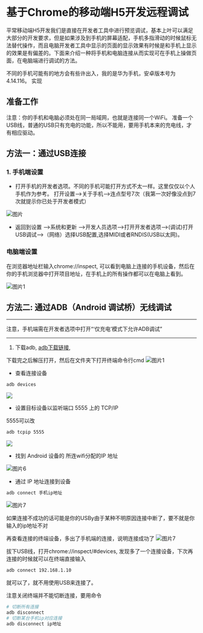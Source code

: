 # 基于Chrome的移动端H5开发远程调试

平常移动端H5开发我们是直接在开发者工具中进行预览调试，基本上叶可以满足大部分的开发要求，但是如果涉及到手机的屏幕适配，手机多指滑动的时候鼠标无法替代操作，而且电脑开发者工具中显示的页面的显示效果有时候是和手机上显示的效果是有偏差的。下面来介绍一种将手机和电脑连接从而实现可在手机上操做页面，在电脑端进行调试的方法。

不同的手机可能有的地方会有些许出入，我的是华为手机，安卓版本号为4.14.116。
实现


## 准备工作
注意：你的手机和电脑必须处在同一局域网，也就是连接同一个WiFi。
准备一个USB线，普通的USB只有充电的功能，所以不能用，要用手机本来的充电线，才有相应驱动。

## 方法一：通过USB连接
### 1. 手机端设置
* 打开手机的开发者选项。不同的手机可能打开方式不太一样。这里仅仅以个人手机作为参考。
打开设置——>关于手机——>连点型号7次（我第一次好像没点到7次就提示你已处于开发者模式）

![图片](./picture/mobile-web-01.jpg)

* 返回到设置 ——>系统和更新 ——>开发人员选项——>打开开发者选项——>(调试)打开USB调试——>（网络）选择USB配置,选择MIDI或者RNDIS(USB以太网)。

### 电脑端设置
在浏览器地址栏输入chrome://inspect, 可以看到电脑上连接的手机设备，然后在你的手机浏览器中打开项目地址，在手机上的所有操作都可以在电脑上看到。

![图片1](./picture/mobile-web-02.png)


## 方法二: 通过ADB（Android 调试桥）无线调试

***
注意，手机端需在开发者选项中打开“‘仅充电’模式下允许ADB调试”
***

 1. 下载adb, [adb下载链接](https://developer.android.google.cn/studio/releases/platform-tools?hl=zh-cn),

 下载完之后解压打开，然后在文件夹下打开终端命令行cmd
 ![图片1](./picture/mobile-web-03.png)

* 查看连接设备
```bash
adb devices
```
![](./picture/mobile-web-04.png)

* 设置目标设备以监听端口 5555 上的 TCP/IP

5555可以改

```bash
adb tcpip 5555
```
![](./picture/mobile-web-05.png)

* 找到 Android 设备的 所连wifi分配的IP 地址

![图片6](./picture/mobile-web-06.jpg)

* 通过 IP 地址连接到设备
```bash
adb connect 手机ip地址
```

![图片7](./picture/mobile-web-07.png)

如果连接不成功的话可能是你的USBy由于某种不明原因连接中断了，要不就是你输入的ip地址不对

再查看连接的终端设备，多出了手机端的连接，说明连接成功了
![图片7](./picture/mobile-web-08.png)

拔下USB线，打开chrome://inspect/#devices, 发现多了一个连接设备，下次再连接的时候就可以在终端直接输入
```bash
adb connect 192.168.1.10
```
就可以了，就不用使用USB来连接了。

注意关闭终端并不能切断连接，要用命令
```bash
# 切断所有连接
adb disconnect
# 切断某台手机ip对应连接
adb disconnect ip地址
```




